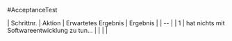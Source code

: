 #AcceptanceTest

| Schrittnr. | Aktion | Erwartetes Ergebnis | Ergebnis |
| -- | 
| 1 | hat nichts mit Softwareentwicklung zu tun... | | | | 
